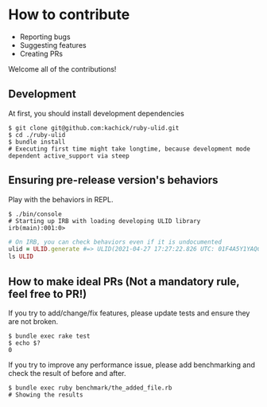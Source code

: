 # How to contribute

* Reporting bugs
* Suggesting features
* Creating PRs

Welcome all of the contributions!

## Development

At first, you should install development dependencies

```console
$ git clone git@github.com:kachick/ruby-ulid.git
$ cd ./ruby-ulid
$ bundle install
# Executing first time might take longtime, because development mode dependent active_support via steep
```

## Ensuring pre-release version's behaviors

Play with the behaviors in REPL.

```console
$ ./bin/console
# Starting up IRB with loading developing ULID library
irb(main):001:0>
```

```ruby
# On IRB, you can check behaviors even if it is undocumented
ulid = ULID.generate #=> ULID(2021-04-27 17:27:22.826 UTC: 01F4A5Y1YAQCYAYCTC7GRMJ9AA)
ls ULID
```

## How to make ideal PRs (Not a mandatory rule, feel free to PR!)

If you try to add/change/fix features, please update tests and ensure they are not broken.

```console
$ bundle exec rake test
$ echo $?
0
```

If you try to improve any performance issue, please add benchmarking and check the result of before and after.

```console
$ bundle exec ruby benchmark/the_added_file.rb
# Showing the results
```
